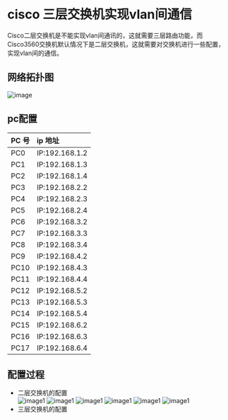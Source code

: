 # cisco 三层交换机实现vlan间通信
Cisco二层交换机是不能实现vlan间通讯的，这就需要三层路由功能，而Cisco3560交换机默认情况下是二层交换机，这就需要对交换机进行一些配置，实现vlan间的通信。
## 	网络拓扑图
![image](https://github.com/gorgeousCa/Dayup/blob/master/%E8%AE%A1%E7%AE%97%E6%9C%BA%E7%BD%91%E7%BB%9C/%E7%BD%91%E7%BB%9C%E6%8B%93%E6%89%91%E5%9B%BE.png)
## pc配置
|PC 号| ip 地址|
|:---|:---|
|PC0|IP:192.168.1.2|
|PC1|IP:192.168.1.3|
|PC2|IP:192.168.1.4|
|PC3|IP:192.168.2.2|
|PC4|IP:192.168.2.3|
|PC5|IP:192.168.2.4|
|PC6|IP:192.168.3.2|
|PC7|IP:192.168.3.3|
|PC8|IP:192.168.3.4|
|PC9|IP:192.168.4.2|
|PC10|IP:192.168.4.3|
|PC11|IP:192.168.4.4|
|PC12|IP:192.168.5.2|
|PC13|IP:192.168.5.3|
|PC14|IP:192.168.5.4|
|PC15|IP:192.168.6.2|
|PC16|IP:192.168.6.3|
|PC17|IP:192.168.6.4|
## 配置过程
- 二层交换机的配置  
![image1](https://github.com/gorgeousCa/Dayup/blob/master/%E8%AE%A1%E7%AE%97%E6%9C%BA%E7%BD%91%E7%BB%9C/1.png)
![image1](https://github.com/gorgeousCa/Dayup/blob/master/%E8%AE%A1%E7%AE%97%E6%9C%BA%E7%BD%91%E7%BB%9C/2.png)
![image1](https://github.com/gorgeousCa/Dayup/blob/master/%E8%AE%A1%E7%AE%97%E6%9C%BA%E7%BD%91%E7%BB%9C/3.png)
![image1](https://github.com/gorgeousCa/Dayup/blob/master/%E8%AE%A1%E7%AE%97%E6%9C%BA%E7%BD%91%E7%BB%9C/4.png)
![image1](https://github.com/gorgeousCa/Dayup/blob/master/%E8%AE%A1%E7%AE%97%E6%9C%BA%E7%BD%91%E7%BB%9C/5.png)
![image1](https://github.com/gorgeousCa/Dayup/blob/master/%E8%AE%A1%E7%AE%97%E6%9C%BA%E7%BD%91%E7%BB%9C/6.png)
- 三层交换机的配置
